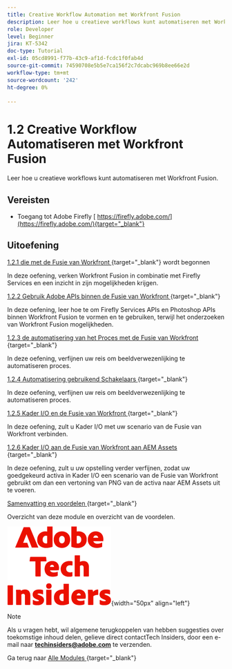 ```yaml
---
title: Creative Workflow Automation met Workfront Fusion
description: Leer hoe u creatieve workflows kunt automatiseren met Workfront Fusion
role: Developer
level: Beginner
jira: KT-5342
doc-type: Tutorial
exl-id: 05cd8991-f77b-43c9-af1d-fcdc1f0fab4d
source-git-commit: 74590708e5b5e7ca156f2c7dcabc969b8ee66e2d
workflow-type: tm+mt
source-wordcount: '242'
ht-degree: 0%

---
```


# 1.2 Creative Workflow Automatiseren met Workfront Fusion

Leer hoe u creatieve workflows kunt automatiseren met Workfront Fusion.

## Vereisten

- Toegang tot Adobe Firefly [ https://firefly.adobe.com/](https://firefly.adobe.com/){target="_blank"}

## Uitoefening

[ 1.2.1 die met de Fusie van Workfront ](./ex1.md){target="_blank"} wordt begonnen

In deze oefening, verken Workfront Fusion in combinatie met Firefly Services en een inzicht in zijn mogelijkheden krijgen.

[ 1.2.2 Gebruik Adobe APIs binnen de Fusie van Workfront ](./ex2.md){target="_blank"}

In deze oefening, leer hoe te om Firefly Services APIs en Photoshop APIs binnen Workfront Fusion te vormen en te gebruiken, terwijl het onderzoeken van Workfront Fusion mogelijkheden.

[ 1.2.3 de automatisering van het Proces met de Fusie van Workfront ](./ex3.md){target="_blank"}

In deze oefening, verfijnen uw reis om beeldverwezenlijking te automatiseren proces.

[ 1.2.4 Automatisering gebruikend Schakelaars ](./ex4.md){target="_blank"}

In deze oefening, verfijnen uw reis om beeldverwezenlijking te automatiseren proces.

[ 1.2.5 Kader I/O en de Fusie van Workfront ](./ex5.md){target="_blank"}

In deze oefening, zult u Kader I/O met uw scenario van de Fusie van Workfront verbinden.

[ 1.2.6 Kader I/O aan de Fusie van Workfront aan AEM Assets ](./ex6.md){target="_blank"}

In deze oefening, zult u uw opstelling verder verfijnen, zodat uw goedgekeurd activa in Kader I/O een scenario van de Fusie van Workfront gebruikt om dan een vertoning van PNG van de activa naar AEM Assets uit te voeren.

[ Samenvatting en voordelen ](./summary.md){target="_blank"}

Overzicht van deze module en overzicht van de voordelen.

![ Indexen van de Tech ](./../../../assets/images/techinsiders.png){width="50px" align="left"}

>[!NOTE]
>
>Als u vragen hebt, wil algemene terugkoppelen van hebben suggesties over toekomstige inhoud delen, gelieve direct contactTech Insiders, door een e-mail naar **techinsiders@adobe.com** te verzenden.

Ga terug naar [ Alle Modules ](../../../overview.md){target="_blank"}
